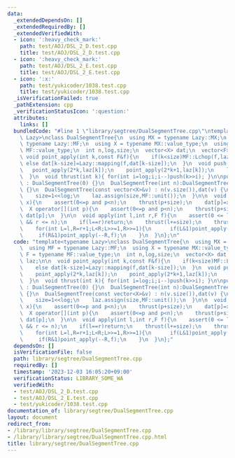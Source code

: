 ```yaml
---
data:
  _extendedDependsOn: []
  _extendedRequiredBy: []
  _extendedVerifiedWith:
  - icon: ':heavy_check_mark:'
    path: test/AOJ/DSL_2_D.test.cpp
    title: test/AOJ/DSL_2_D.test.cpp
  - icon: ':heavy_check_mark:'
    path: test/AOJ/DSL_2_E.test.cpp
    title: test/AOJ/DSL_2_E.test.cpp
  - icon: ':x:'
    path: test/yukicoder/1038.test.cpp
    title: test/yukicoder/1038.test.cpp
  _isVerificationFailed: true
  _pathExtension: cpp
  _verificationStatusIcon: ':question:'
  attributes:
    links: []
  bundledCode: "#line 1 \"library/segtree/DualSegmentTree.cpp\"\ntemplate<typename\
    \ Lazy>\nclass DualSegmentTree{\n  using MX = typename Lazy::MX;\n  using MF =\
    \ typename Lazy::MF;\n  using X = typename MX::value_type;\n  using F = typename\
    \ MF::value_type;\n  int n,log,size;\n  vector<X> dat;\n  vector<F> laz;\n\n \
    \ void point_apply(int k,const F&f){\n    if(k<size)MF::Lchop(f,laz[k]);\n   \
    \ else dat[k-size]=Lazy::mapping(f,dat[k-size]);\n  }\n  void push(int k){\n \
    \   point_apply(2*k,laz[k]);\n    point_apply(2*k+1,laz[k]);\n    laz[k]=MF::unit();\n\
    \  }\n  void thrust(int k){ for(int i=log;i;i--)push(k>>i); }\n\npublic:\n  DualSegmentTree()\
    \ : DualSegmentTree(0) {}\n  DualSegmentTree(int n):DualSegmentTree(vector<X>(n,MX::unit()))\
    \ {}\n  DualSegmentTree(const vector<X>&v) : n(v.size()),dat(v) {\n    for(log=1;(1<<log)<n;log++){}\n\
    \    size=1<<log;\n    laz.assign(size,MF::unit());\n  }\n\n  void set(int p,X\
    \ x){\n    assert(0<=p and p<n);\n    thrust(p+size);\n    dat[p]=x;\n  }\n\n\
    \  X operator[](int p){\n    assert(0<=p and p<n);\n    thrust(p+size);\n    return\
    \ dat[p];\n  }\n\n  void apply(int l,int r,F f){\n    assert(0 <= l && l <= r\
    \ && r <= n);\n    if(l==r)return;\n    thrust(l+=size);\n    thrust(r+=size-1);\n\
    \    for(int L=l,R=r+1;L<R;L>>=1,R>>=1){\n      if(L&1)point_apply(L++,f);\n \
    \     if(R&1)point_apply(--R,f);\n    }\n  }\n};\n"
  code: "template<typename Lazy>\nclass DualSegmentTree{\n  using MX = typename Lazy::MX;\n\
    \  using MF = typename Lazy::MF;\n  using X = typename MX::value_type;\n  using\
    \ F = typename MF::value_type;\n  int n,log,size;\n  vector<X> dat;\n  vector<F>\
    \ laz;\n\n  void point_apply(int k,const F&f){\n    if(k<size)MF::Lchop(f,laz[k]);\n\
    \    else dat[k-size]=Lazy::mapping(f,dat[k-size]);\n  }\n  void push(int k){\n\
    \    point_apply(2*k,laz[k]);\n    point_apply(2*k+1,laz[k]);\n    laz[k]=MF::unit();\n\
    \  }\n  void thrust(int k){ for(int i=log;i;i--)push(k>>i); }\n\npublic:\n  DualSegmentTree()\
    \ : DualSegmentTree(0) {}\n  DualSegmentTree(int n):DualSegmentTree(vector<X>(n,MX::unit()))\
    \ {}\n  DualSegmentTree(const vector<X>&v) : n(v.size()),dat(v) {\n    for(log=1;(1<<log)<n;log++){}\n\
    \    size=1<<log;\n    laz.assign(size,MF::unit());\n  }\n\n  void set(int p,X\
    \ x){\n    assert(0<=p and p<n);\n    thrust(p+size);\n    dat[p]=x;\n  }\n\n\
    \  X operator[](int p){\n    assert(0<=p and p<n);\n    thrust(p+size);\n    return\
    \ dat[p];\n  }\n\n  void apply(int l,int r,F f){\n    assert(0 <= l && l <= r\
    \ && r <= n);\n    if(l==r)return;\n    thrust(l+=size);\n    thrust(r+=size-1);\n\
    \    for(int L=l,R=r+1;L<R;L>>=1,R>>=1){\n      if(L&1)point_apply(L++,f);\n \
    \     if(R&1)point_apply(--R,f);\n    }\n  }\n};"
  dependsOn: []
  isVerificationFile: false
  path: library/segtree/DualSegmentTree.cpp
  requiredBy: []
  timestamp: '2023-12-03 16:05:20+09:00'
  verificationStatus: LIBRARY_SOME_WA
  verifiedWith:
  - test/AOJ/DSL_2_D.test.cpp
  - test/AOJ/DSL_2_E.test.cpp
  - test/yukicoder/1038.test.cpp
documentation_of: library/segtree/DualSegmentTree.cpp
layout: document
redirect_from:
- /library/library/segtree/DualSegmentTree.cpp
- /library/library/segtree/DualSegmentTree.cpp.html
title: library/segtree/DualSegmentTree.cpp
---
```

